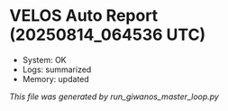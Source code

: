 # VELOS Auto Report (20250814_064536 UTC)

- System: OK
- Logs: summarized
- Memory: updated

_This file was generated by run_giwanos_master_loop.py_